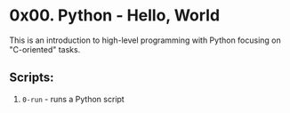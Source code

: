 # 0x00. Python - Hello, World
This is an introduction to high-level programming with Python focusing on "C-oriented" tasks.
## Scripts:
1. `0-run` - runs a Python script

